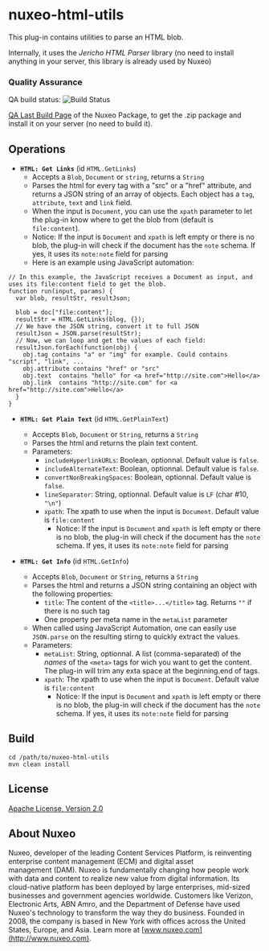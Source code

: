 # nuxeo-html-utils

This plug-in contains utilities to parse an HTML blob.

Internally, it uses the _Jericho HTML Parser_ library (no need to install anything in your server, this library is already used by Nuxeo)

### Quality Assurance
QA build status: ![Build Status](https://qa.nuxeo.org/jenkins/buildStatus/icon?job=Sandbox/sandbox_nuxeo-html-utils-master)

[QA Last Build Page](http://qa.nuxeo.org/jenkins/job/Sandbox/job/sandbox_nuxeo-html-utils-master/lastBuild/org.nuxeo.html.utils$nuxeo-html-utils-mp/) of the Nuxeo Package, to get the .zip package and install it on your server (no need to build it).

## Operations

* **`HTML: Get Links`** (id `HTML.GetLinks`)
  * Accepts a `Blob`, `Document` or `string`, returns a `String`
  * Parses the html for every tag with a "src" or a "href" attribute, and returns a JSON string of an array of objects. Each object has a `tag`, `attribute`, `text` and `link` field.
  * When the input is `Document`, you can use the `xpath` parameter to let the plug-in know where to get the blob from (default is `file:content`).
  * Notice: If the input is `Document` and `xpath` is left empty or there is no blob, the plug-in will check if the document has the `note` schema. If yes, it uses its `note:note` field for parsing
  * Here is an example  using JavaScript automation:

```
// In this example, the JavaScript receives a Document as input, and uses its file:content field to get the blob.
function run(input, params) {
  var blob, resultStr, resultJson;
  
  blob = doc["file:content"];
  resultStr = HTML.GetLinks(blog, {});
  // We have the JSON string, convert it to full JSON
  resultJson = JSON.parse(resultStr);
  // Now, we can loop and get the values of each field:
  resultJson.forEach(function(obj) {
    obj.tag contains "a" or "img" for example. Could contains "script", "link", ...
    obj.attribute contains "href" or "src"
    obj.text  contains "hello" for <a href="http://site.com">Hello</a>
    obj.link  contains "http://site.com" for <a href="http://site.com">Hello</a>
  }
}
```

* **`HTML: Get Plain Text`** (id `HTML.GetPlainText`)
  * Accepts `Blob`, `Document` or `String`, returns a `String`
  * Parses the html and returns the plain text content.
  * Parameters:
    * `includeHyperlinkURLs`: Boolean, optionnal. Default value is `false`.
    * `includeAlternateText`: Boolean, optionnal. Default value is `false`.
    * `convertNonBreakingSpaces`: Boolean, optionnal. Default value is `false`.
    * `lineSeparator`: String, optionnal. Default value is `LF` (char #10, `"\n"`)
    * `xpath`: The xpath to use when the input is `Document`. Default value is `file:content`
      * Notice: If the input is `Document` and `xpath` is left empty or there is no blob, the plug-in will check if the document has the `note` schema. If yes, it uses its `note:note` field for parsing

* **`HTML: Get Info`** (id `HTML.GetInfo`)
  * Accepts `Blob`, `Document` or `String`, returns a `String`
  * Parses the html and returns a JSON string containing an object with the following properties:
    * `title`: The content of the `<title>...</title>` tag. Returns `""` if there is no such tag
    * One property per meta name in the `metaList` parameter
  * When called using JavaScript Automation, one can easily use `JSON.parse` on the resulting stirng to quickly extract the values.
  * Parameters:
    * `metaList`: String, optionnal. A list (comma-separated) of the _names_ of the `<meta>` tags for wich you want to get the content. The plug-in will trim any exta space at the beginning.end of tags.
    * `xpath`: The xpath to use when the input is `Document`. Default value is `file:content`
      * Notice: If the input is `Document` and `xpath` is left empty or there is no blob, the plug-in will check if the document has the `note` schema. If yes, it uses its `note:note` field for parsing
      


## Build

    cd /path/to/nuxeo-html-utils
    mvn clean install


## License

[Apache License, Version 2.0](http://www.apache.org/licenses/LICENSE-2.0)

## About Nuxeo

Nuxeo, developer of the leading Content Services Platform, is reinventing enterprise content management (ECM) and digital asset management (DAM). Nuxeo is fundamentally changing how people work with data and content to realize new value from digital information. Its cloud-native platform has been deployed by large enterprises, mid-sized businesses and government agencies worldwide. Customers like Verizon, Electronic Arts, ABN Amro, and the Department of Defense have used Nuxeo's technology to transform the way they do business. Founded in 2008, the company is based in New York with offices across the United States, Europe, and Asia. Learn more at [www.nuxeo.com](http://www.nuxeo.com).

